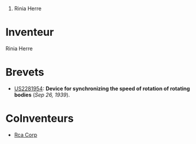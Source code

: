 1.  Rinia Herre

Inventeur
=========

Rinia Herre

Brevets
=======

-   [US2281954](US2281954 "wikilink"): **Device for synchronizing the
    speed of rotation of rotating bodies** (*Sep 26, 1939*).

CoInventeurs
============

-   [Rca Corp](Rca_Corp "wikilink")
